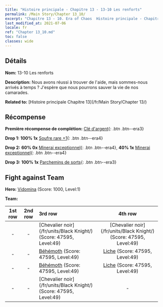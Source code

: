 ```yaml
---
title: "Histoire principale - Chapitre 13 - 13-10 Les renforts"
permalink: /Main Story/Chapter 13_10/
excerpt: "Chapitre 13 - 10. Era of Chaos  Histoire principale - Chapitre 13_10. 13-10 Les renforts"
last_modified_at: 2021-07-06
locale: fr
ref: "Chapter 13_10.md"
toc: false
classes: wide
---
```


## Détails

 **Nom:** 13-10 Les renforts

 **Description:** Nous avons réussi à trouver de l'aide, mais sommes-nous arrivés à temps ? J'espère que nous pourrons sauver la vie de nos camarades.

 **Related to:** [Histoire principale Chapitre 13](/fr/Main Story/Chapter 13/)

## Récompense

 **Première récompense de complétion:** [Clé d'argent](/ItemsFR/con_693/){: .btn .btn--era3}

 **Drop 1:** **100% 1x** [Soufre rare +1](/ItemsFR/mat_43/){: .btn .btn--era4}

 **Drop 2:** **60% 0x** [Minerai exceptionnel](/ItemsFR/mat_33/){: .btn .btn--era4}, **40% 1x** [Minerai exceptionnel](/ItemsFR/mat_33/){: .btn .btn--era4}

 **Drop 3:** **100% 1x** [Parchemins de sorts](/ItemsFR/con_694/){: .btn .btn--era3}


## Fight against Team
 **Hero:** [Vidomina](/fr/heroes/Vidomina/) (Score: 1000, Level:1)

 **Team:**


  | 1st row | 2nd row | 3rd row | 4th row |
  |:----:|:----:|:----|:----:|
  | - | - | [Chevalier noir](/fr/units/Black Knight/) (Score: 47595, Level:49)  | [Chevalier noir](/fr/units/Black Knight/) (Score: 47595, Level:49)  |
  | - | - | [Béhémoth](/fr/units/Behemoth/) (Score: 47595, Level:49)  | [Liche](/fr/units/Lich/) (Score: 47595, Level:49)  |
  | - | - | [Béhémoth](/fr/units/Behemoth/) (Score: 47595, Level:49)  | [Liche](/fr/units/Lich/) (Score: 47595, Level:49)  |
  | - | - | [Chevalier noir](/fr/units/Black Knight/) (Score: 47595, Level:49)  | - |


